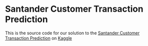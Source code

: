 # Santander Customer Transaction Prediction

This is the source code for our solution to the [Santander Customer Transaction Prediction](https://www.kaggle.com/c/santander-customer-transaction-prediction/) on [Kaggle](www.kaggle.com)
